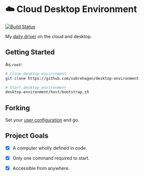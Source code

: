 # ☁️ Cloud Desktop Environment

[![Build Status](https://travis-ci.org/sabrehagen/desktop-environment.svg?branch=master)](https://travis-ci.org/sabrehagen/desktop-environment)

My [daily driver](https://cloud.docker.com/repository/docker/sabrehagen/desktop-environment) on the cloud and desktop.

## Getting Started

As `root`:

```sh
# Clone desktop environment
git clone https://github.com/sabrehagen/desktop-environment

# Start desktop environment
desktop-environment/host/bootstrap.sh
```

## Forking

Set your [user configuration](docker/scripts/environment.sh#L3) and go.

## Project Goals

- [x] A computer wholly defined in code.
- [x] Only one command required to start.
- [x] Accessible from anywhere.

